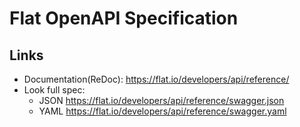 # Flat OpenAPI Specification

## Links

- Documentation(ReDoc): https://flat.io/developers/api/reference/
- Look full spec:
    + JSON https://flat.io/developers/api/reference/swagger.json
    + YAML https://flat.io/developers/api/reference/swagger.yaml

